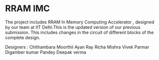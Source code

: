 # RRAM IMC  

The project includes RRAM In Memory Computing Accelerator , designed by our team at IIT Delhi.This is the updated version of our previous submission.
This includes changes in the circuit of different blocks of the complete design.


Designers :
Chithambara Moorthii
Ayan Ray 
Richa Mishra
Vivek Parmar
Digamber kumar Pandey 
Deepak verma



